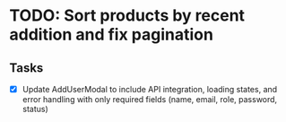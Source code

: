 # TODO: Sort products by recent addition and fix pagination

## Tasks
- [x] Update AddUserModal to include API integration, loading states, and error handling with only required fields (name, email, role, password, status)
